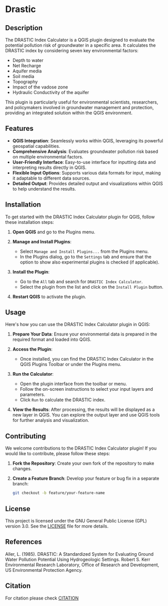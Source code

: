 # Drastic

## Description

The DRASTIC Index Calculator is a QGIS plugin designed to evaluate the potential pollution risk of groundwater in a specific area. It calculates the DRASTIC index by considering seven key environmental factors:

- Depth to water
- Net Recharge
- Aquifer media
- Soil media
- Topography
- Impact of the vadose zone
- Hydraulic Conductivity of the aquifer

This plugin is particularly useful for environmental scientists, researchers, and policymakers involved in groundwater management and protection, providing an integrated solution within the QGIS environment.

## Features

- **QGIS Integration**: Seamlessly works within QGIS, leveraging its powerful geospatial capabilities.
- **Comprehensive Analysis**: Evaluates groundwater pollution risk based on multiple environmental factors.
- **User-Friendly Interface**: Easy-to-use interface for inputting data and interpreting results directly in QGIS.
- **Flexible Input Options**: Supports various data formats for input, making it adaptable to different data sources.
- **Detailed Output**: Provides detailed output and visualizations within QGIS to help understand the results.

## Installation

To get started with the DRASTIC Index Calculator plugin for QGIS, follow these installation steps:

1. **Open QGIS** and go to the Plugins menu.

2. **Manage and Install Plugins**:
   - Select `Manage and Install Plugins...` from the Plugins menu.
   - In the Plugins dialog, go to the `Settings` tab and ensure that the option to show also experimental plugins is checked (if applicable).

3. **Install the Plugin**:
   - Go to the `All` tab and search for `DRASTIC Index Calculator`.
   - Select the plugin from the list and click on the `Install Plugin` button.

4. **Restart QGIS** to activate the plugin.

## Usage

Here's how you can use the DRASTIC Index Calculator plugin in QGIS:

1. **Prepare Your Data**: Ensure your environmental data is prepared in the required format and loaded into QGIS.

2. **Access the Plugin**:
   - Once installed, you can find the DRASTIC Index Calculator in the QGIS Plugins Toolbar or under the Plugins menu.

3. **Run the Calculator**:
   - Open the plugin interface from the toolbar or menu.
   - Follow the on-screen instructions to select your input layers and parameters.
   - Click `Run` to calculate the DRASTIC index.

4. **View the Results**: After processing, the results will be displayed as a new layer in QGIS. You can explore the output layer and use QGIS tools for further analysis and visualization.

## Contributing

We welcome contributions to the DRASTIC Index Calculator plugin! If you would like to contribute, please follow these steps:

1. **Fork the Repository**: Create your own fork of the repository to make changes.

2. **Create a Feature Branch**: Develop your feature or bug fix in a separate branch:
   ```bash
   git checkout -b feature/your-feature-name
## License

This project is licensed under the GNU General Public License (GPL) version 3.0. See the [LICENSE](LICENSE) file for more details.

## References

Aller, L. (1985). DRASTIC: A Standardized System for Evaluating Ground Water Pollution Potential Using Hydrogeologic Settings. Robert S. Kerr Environmental Research Laboratory, Office of Research and Development, US Environmental Protection Agency.

## Citation

For citation please check [CITATION](CITATION)
